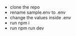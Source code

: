 - clone the repo
- rename sample.env to .env
- change the values inside .env
- run npm i
- run npm run dev
